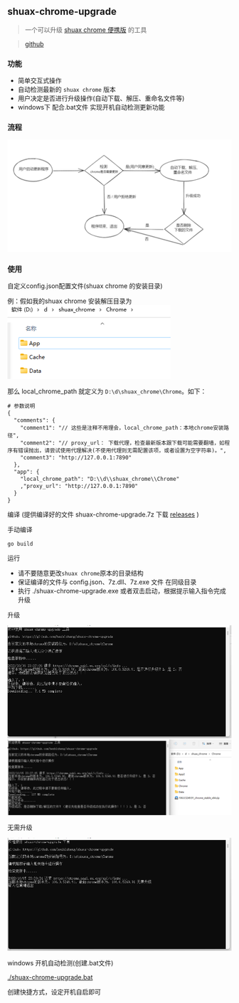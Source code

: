 ## shuax-chrome-upgrade

> 一个可以升级 [shuax chrome 便携版](https://shuax.com/project/chrome/)  的工具

> [github](https://github.com/hezhizheng/shuax-chrome-upgrade)

### 功能
- 简单交互式操作
- 自动检测最新的 `shuax chrome` 版本
- 用户决定是否进行升级操作(自动下载、解压、重命名文件等)
- windows下 配合.bat文件 实现开机自动检测更新功能

### 流程
![free-pic](./images/1.png)


### 使用
自定义config.json配置文件(shuax chrome 的安装目录)

例：假如我的shuax chrome 安装解压目录为
![free-pic](./images/2.png)

那么 local_chrome_path 就定义为 `D:\d\shuax_chrome\Chrome`。如下：
```
# 参数说明
{
  "comments": {
    "comment1": "// 这些是注释不用理会，local_chrome_path：本地chrome安装路径",
    "comment2": "// proxy_url： 下载代理，检查最新版本跟下载可能需要翻墙，如程序有错误抛出，请尝试使用代理解决(不使用代理则无需配置该项，或者设置为空字符串)。",
    "comment3": "http://127.0.0.1:7890"
  },
  "app": {
    "local_chrome_path": "D:\\d\\shuax_chrome\\Chrome"
    ,"proxy_url": "http://127.0.0.1:7890"
  }
}
```

编译 (提供编译好的文件 shuax-chrome-upgrade.7z
下载 [releases](https://github.com/hezhizheng/shuax-chrome-upgrade/releases) )

手动编译
```
go build
```

运行
- 请不要随意更改`shuax chrome`原本的目录结构
- 保证编译的文件与 config.json、7z.dll、7z.exe 文件 在同级目录
- 执行 ./shuax-chrome-upgrade.exe 或者双击启动，根据提示输入指令完成升级

升级

![free-pic](./images/4.png)
![free-pic](./images/6.png)


无需升级

![free-pic](./images/3.png)

windows 开机自动检测(创建.bat文件)

[./shuax-chrome-upgrade.bat](./shuax-chrome-upgrade.bat)

创建快捷方式，设定开机自启即可